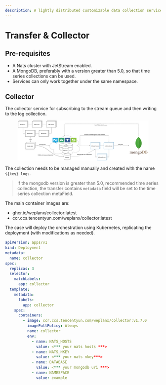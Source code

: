 ```yaml
---
description: A lightly distributed customizable data collection service
---
```


# Transfer & Collector

## Pre-requisites

* A Nats cluster with JetStream enabled.
* A MongoDB, preferably with a version greater than 5.0, so that time series collections can be used.
* Services can only work together under the same namespace.

## Collector

The collector service for subscribing to the stream queue and then writing to the log collection.

<figure><img src="../.gitbook/assets/Collector.png" alt=""><figcaption></figcaption></figure>

The collection needs to be managed manually and created with the name `${key}_logs`.

> If the mongodb version is greater than 5.0, recommended time series collection, the transfer contains `metadata` field will be set to the time series collection metaField.

The main container images are:

* ghcr.io/weplanx/collector:latest
* ccr.ccs.tencentyun.com/weplanx/collector:latest

The case will deploy the orchestration using Kubernetes, replicating the deployment (with modifications as needed).

```yaml
apiVersion: apps/v1
kind: Deployment
metadata:
  name: collector
spec:
  replicas: 3
  selector:
    matchLabels:
      app: collector
  template:
    metadata:
      labels:
        app: collector
    spec:
      containers:
        - image: ccr.ccs.tencentyun.com/weplanx/collector:v1.7.0
          imagePullPolicy: Always
          name: collector
          env:
            - name: NATS_HOSTS
              value: <*** your nats hosts ***>
            - name: NATS_NKEY
              value: <*** your nats nkey***>
            - name: DATABASE
              value: <*** your mongodb uri ***>
            - name: NAMESPACE
              value: example
```
